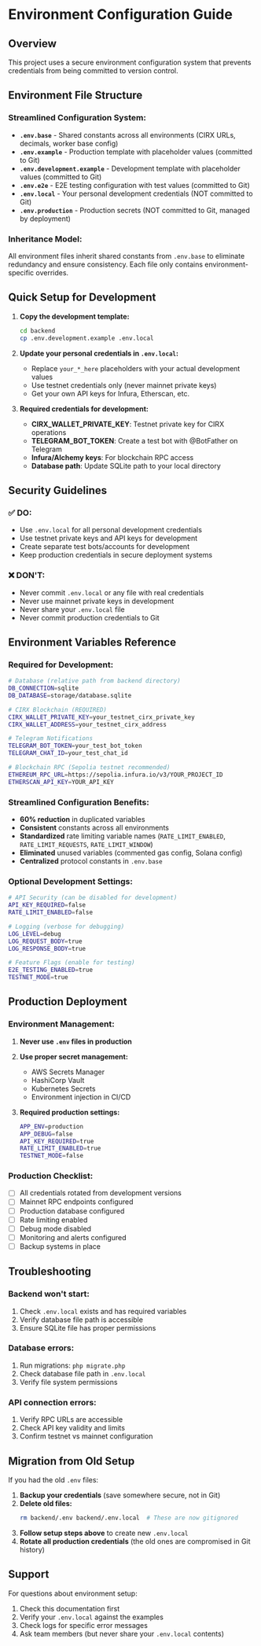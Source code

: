 # Environment Configuration Guide

## Overview

This project uses a secure environment configuration system that prevents credentials from being committed to version control.

## Environment File Structure

### Streamlined Configuration System:
- **`.env.base`** - Shared constants across all environments (CIRX URLs, decimals, worker base config)
- **`.env.example`** - Production template with placeholder values (committed to Git)
- **`.env.development.example`** - Development template with placeholder values (committed to Git)  
- **`.env.e2e`** - E2E testing configuration with test values (committed to Git)
- **`.env.local`** - Your personal development credentials (NOT committed to Git)
- **`.env.production`** - Production secrets (NOT committed to Git, managed by deployment)

### Inheritance Model:
All environment files inherit shared constants from `.env.base` to eliminate redundancy and ensure consistency. Each file only contains environment-specific overrides.

## Quick Setup for Development

1. **Copy the development template:**
   ```bash
   cd backend
   cp .env.development.example .env.local
   ```

2. **Update your personal credentials in `.env.local`:**
   - Replace `your_*_here` placeholders with your actual development values
   - Use testnet credentials only (never mainnet private keys)
   - Get your own API keys for Infura, Etherscan, etc.

3. **Required credentials for development:**
   - **CIRX_WALLET_PRIVATE_KEY**: Testnet private key for CIRX operations
   - **TELEGRAM_BOT_TOKEN**: Create a test bot with @BotFather on Telegram
   - **Infura/Alchemy keys**: For blockchain RPC access
   - **Database path**: Update SQLite path to your local directory

## Security Guidelines

### ✅ DO:
- Use `.env.local` for all personal development credentials
- Use testnet private keys and API keys for development
- Create separate test bots/accounts for development
- Keep production credentials in secure deployment systems

### ❌ DON'T:
- Never commit `.env.local` or any file with real credentials
- Never use mainnet private keys in development
- Never share your `.env.local` file
- Never commit production credentials to Git

## Environment Variables Reference

### Required for Development:
```bash
# Database (relative path from backend directory)
DB_CONNECTION=sqlite
DB_DATABASE=storage/database.sqlite

# CIRX Blockchain (REQUIRED)
CIRX_WALLET_PRIVATE_KEY=your_testnet_cirx_private_key
CIRX_WALLET_ADDRESS=your_testnet_cirx_address

# Telegram Notifications
TELEGRAM_BOT_TOKEN=your_test_bot_token
TELEGRAM_CHAT_ID=your_test_chat_id

# Blockchain RPC (Sepolia testnet recommended)
ETHEREUM_RPC_URL=https://sepolia.infura.io/v3/YOUR_PROJECT_ID
ETHERSCAN_API_KEY=YOUR_API_KEY
```

### Streamlined Configuration Benefits:
- **60% reduction** in duplicated variables
- **Consistent** constants across all environments
- **Standardized** rate limiting variable names (`RATE_LIMIT_ENABLED`, `RATE_LIMIT_REQUESTS`, `RATE_LIMIT_WINDOW`)
- **Eliminated** unused variables (commented gas config, Solana config)
- **Centralized** protocol constants in `.env.base`

### Optional Development Settings:
```bash
# API Security (can be disabled for development)
API_KEY_REQUIRED=false
RATE_LIMIT_ENABLED=false

# Logging (verbose for debugging)
LOG_LEVEL=debug
LOG_REQUEST_BODY=true
LOG_RESPONSE_BODY=true

# Feature Flags (enable for testing)
E2E_TESTING_ENABLED=true
TESTNET_MODE=true
```

## Production Deployment

### Environment Management:
1. **Never use `.env` files in production**
2. **Use proper secret management:**
   - AWS Secrets Manager
   - HashiCorp Vault  
   - Kubernetes Secrets
   - Environment injection in CI/CD

3. **Required production settings:**
   ```bash
   APP_ENV=production
   APP_DEBUG=false
   API_KEY_REQUIRED=true
   RATE_LIMIT_ENABLED=true
   TESTNET_MODE=false
   ```

### Production Checklist:
- [ ] All credentials rotated from development versions
- [ ] Mainnet RPC endpoints configured
- [ ] Production database configured
- [ ] Rate limiting enabled
- [ ] Debug mode disabled
- [ ] Monitoring and alerts configured
- [ ] Backup systems in place

## Troubleshooting

### Backend won't start:
1. Check `.env.local` exists and has required variables
2. Verify database file path is accessible
3. Ensure SQLite file has proper permissions

### Database errors:
1. Run migrations: `php migrate.php`
2. Check database file path in `.env.local`
3. Verify file system permissions

### API connection errors:
1. Verify RPC URLs are accessible
2. Check API key validity and limits
3. Confirm testnet vs mainnet configuration

## Migration from Old Setup

If you had the old `.env` files:

1. **Backup your credentials** (save somewhere secure, not in Git)
2. **Delete old files:**
   ```bash
   rm backend/.env backend/.env.local  # These are now gitignored
   ```
3. **Follow setup steps above** to create new `.env.local`
4. **Rotate all production credentials** (the old ones are compromised in Git history)

## Support

For questions about environment setup:
1. Check this documentation first
2. Verify your `.env.local` against the examples
3. Check logs for specific error messages
4. Ask team members (but never share your `.env.local` contents)